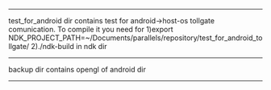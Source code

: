 ****** 
test_for_android dir contains test for android->host-os tollgate comunication. 
To compile it you need for 
1)export NDK_PROJECT_PATH=~/Documents/parallels/repository/test_for_android_tollgate/
2)./ndk-build in ndk dir
******
backup dir contains opengl of android dir
****** 
